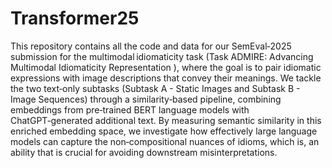 # Transformer25

This repository contains all the code and data for our SemEval‑2025 submission for the multimodal idiomaticity task (Task 
ADMIRE: Advancing Multimodal Idiomaticity Representation ), where the goal is to pair idiomatic expressions with image
descriptions that convey their meanings. We tackle the two text‑only subtasks (Subtask A - Static Images and Subtask B - Image
Sequences) through a similarity‑based pipeline, combining embeddings from pre‑trained BERT language models with 
ChatGPT‑generated additional text. By measuring semantic similarity in this enriched embedding space, we investigate how
effectively large language models can capture the non‑compositional nuances of idioms, which is, an ability that is crucial for
avoiding downstream misinterpretations.
